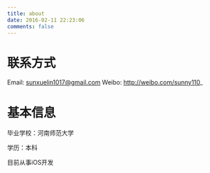 ```yaml
---
title: about
date: 2016-02-11 22:23:06
comments: false
---
```


# 联系方式
Email: sunxuelin1017@gmail.com
Weibo: http://weibo.com/sunny110_

# 基本信息
毕业学校：河南师范大学

学历：本科

目前从事iOS开发

